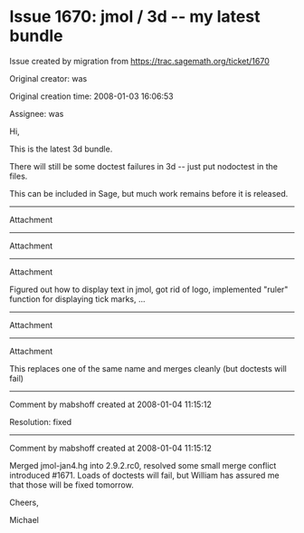 # Issue 1670: jmol / 3d -- my latest bundle

Issue created by migration from https://trac.sagemath.org/ticket/1670

Original creator: was

Original creation time: 2008-01-03 16:06:53

Assignee: was

Hi,

This is the latest 3d bundle.

There will still be some doctest failures in 3d -- just put nodoctest in the files.

This can be included in Sage, but much work remains before it is released. 


---

Attachment


---

Attachment


---

Attachment

Figured out how to display text in jmol, got rid of logo, implemented "ruler" function for displaying tick marks, ...


---

Attachment


---

Attachment

This replaces one of the same name and merges cleanly (but doctests will fail)


---

Comment by mabshoff created at 2008-01-04 11:15:12

Resolution: fixed


---

Comment by mabshoff created at 2008-01-04 11:15:12

Merged jmol-jan4.hg into 2.9.2.rc0, resolved some small merge conflict introduced #1671. Loads of doctests will fail, but William has assured me that those will be fixed tomorrow.

Cheers,

Michael
